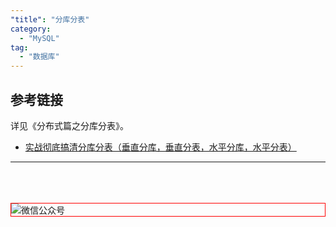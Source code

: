 ```yaml
---
"title": "分库分表"
category:
  - "MySQL"
tag:
  - "数据库"
---
```


## 参考链接

详见《分布式篇之分库分表》。


- [实战彻底搞清分库分表（垂直分库，垂直分表，水平分库，水平分表）](https://cloud.tencent.com/developer/article/1819045)


---
<br /><br /><br />
<img style="border:1px red solid; display:block; margin:0 auto;" :src="$withBase('/qrcode.jpg')" alt="微信公众号" />


